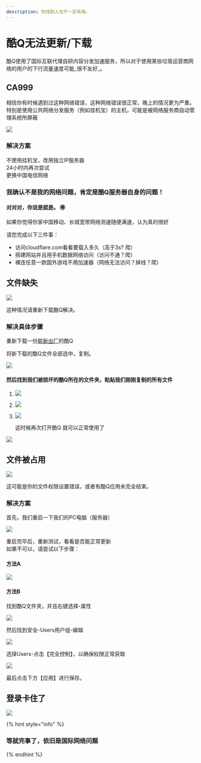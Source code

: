 ```yaml
---
description: 你找别人也不一定有用。
---
```


# 酷Q无法更新/下载

酷Q使用了国际互联代理自研内容分发加速服务，所以对于使用某些垃圾运营商网络的用户的下行流量速度可能_很不友好_。

## CA999

相信你有时候遇到过这种网络错误，这种网络错误很正常，晚上的情况更为严重。  
特别是使用公共网络分发服务（例如挂机宝）的主机，可能是被网络服务商自动管理系统所屏蔽

![](../.gitbook/assets/image%20%2857%29.png)

### 解决方案

不使用挂机宝，改用独立IP服务器  
24小时内再次尝试  
更换中国电信网络

### 我确认不是我的网络问题，肯定是酷Q服务器自身的问题！

#### 对对对，你说是就是。 🉐 

如果你觉得你家中国移动、长城宽带网络测速随便满速，认为真的很好

请您完成以下三件事：

* 访问cloudflare.com看看要载入多久（高于3s? 爬）
* 搭建网站并且用手机数据网络访问（访问不通？爬）
* 裸连任意一款国外游戏不用加速器（网络无法访问？掉线？爬）

## 文件缺失

![](../.gitbook/assets/image%20%2867%29.png)

这种情况请重新下载酷Q解决。

### 解决具体步骤

重新下载一份[崭新出厂](https://cqp.cc/t/23253)的酷Q

将新下载的酷Q文件全部选中，复制。

![](../.gitbook/assets/image%20%2860%29.png)

#### 然后找到我们被损坏的酷Q所在的文件夹，粘贴我们刚刚复制的所有文件

1. ![](../.gitbook/assets/image%20%2866%29.png) 
2. ![](../.gitbook/assets/image%20%2846%29.png) 
3. ![](../.gitbook/assets/image%20%2855%29.png)

   这时候再次打开酷Q 就可以正常使用了

![](../.gitbook/assets/image%20%2856%29.png)

## 文件被占用

![](../.gitbook/assets/image%20%2859%29.png)

这可能是你的文件权限设置错误，或者有酷Q应用未完全结束。

### 解决方案

首先，我们重启一下我们的PC电脑（服务器）

![](../.gitbook/assets/image%20%2853%29.png)

重启完毕后，重新测试，看看是否能正常更新  
如果不可以，请尝试以下步骤：

#### 方法A

![](../.gitbook/assets/image%20%2862%29.png)

#### 方法B

找到酷Q文件夹，并且右键选择-属性

![](../.gitbook/assets/image%20%2850%29.png)

然后找到安全-Users用户组-编辑

![](../.gitbook/assets/image%20%2851%29.png)

选择Users-点击【完全控制】，以确保权限正常获取

![](../.gitbook/assets/image%20%2847%29.png)

最后点击下方【应用】进行保存。

## 登录卡住了

![](../.gitbook/assets/image%20%2849%29.png)

{% hint style="info" %}
### 等就完事了，依旧是国际网络问题
{% endhint %}

